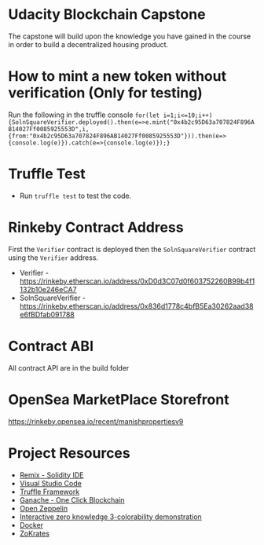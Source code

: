 # Udacity Blockchain Capstone

The capstone will build upon the knowledge you have gained in the course in order to build a decentralized housing product. 

# How to mint a new token without verification (Only for testing)
Run the following in the truffle console
`for(let i=1;i<=10;i++){SolnSquareVerifier.deployed().then(e=>e.mint("0x4b2c95D63a707824F896AB14027Ff0085925553D",i,{from:"0x4b2c95D63a707824F896AB14027Ff0085925553D"})).then(e=>{console.log(e)}).catch(e=>{console.log(e)});}`

# Truffle Test
- Run `truffle test` to test the code.

# Rinkeby Contract Address
First the `Verifier` contract is deployed then the `SolnSquareVerifier` contract using the `Verifier` address.
- Verifier - https://rinkeby.etherscan.io/address/0xD0d3C07d0f603752260B99b4f1132b10e246eCA7
- SolnSquareVerifier - https://rinkeby.etherscan.io/address/0x836d1778c4bfB5Ea30262aad38e6fBDfab091788

# Contract ABI
All contract API are in the build folder

# OpenSea MarketPlace Storefront
https://rinkeby.opensea.io/recent/manishpropertiesv9

# Project Resources

* [Remix - Solidity IDE](https://remix.ethereum.org/)
* [Visual Studio Code](https://code.visualstudio.com/)
* [Truffle Framework](https://truffleframework.com/)
* [Ganache - One Click Blockchain](https://truffleframework.com/ganache)
* [Open Zeppelin ](https://openzeppelin.org/)
* [Interactive zero knowledge 3-colorability demonstration](http://web.mit.edu/~ezyang/Public/graph/svg.html)
* [Docker](https://docs.docker.com/install/)
* [ZoKrates](https://github.com/Zokrates/ZoKrates)